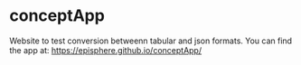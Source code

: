 # conceptApp
Website to test conversion betweenn tabular and json formats.
You can find the app at: https://episphere.github.io/conceptApp/
